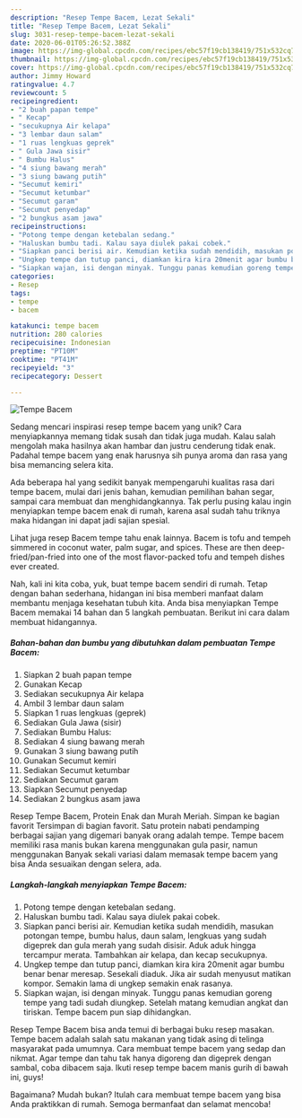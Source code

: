 ```yaml
---
description: "Resep Tempe Bacem, Lezat Sekali"
title: "Resep Tempe Bacem, Lezat Sekali"
slug: 3031-resep-tempe-bacem-lezat-sekali
date: 2020-06-01T05:26:52.388Z
image: https://img-global.cpcdn.com/recipes/ebc57f19cb138419/751x532cq70/tempe-bacem-foto-resep-utama.jpg
thumbnail: https://img-global.cpcdn.com/recipes/ebc57f19cb138419/751x532cq70/tempe-bacem-foto-resep-utama.jpg
cover: https://img-global.cpcdn.com/recipes/ebc57f19cb138419/751x532cq70/tempe-bacem-foto-resep-utama.jpg
author: Jimmy Howard
ratingvalue: 4.7
reviewcount: 5
recipeingredient:
- "2 buah papan tempe"
- " Kecap"
- "secukupnya Air kelapa"
- "3 lembar daun salam"
- "1 ruas lengkuas geprek"
- " Gula Jawa sisir"
- " Bumbu Halus"
- "4 siung bawang merah"
- "3 siung bawang putih"
- "Secumut kemiri"
- "Secumut ketumbar"
- "Secumut garam"
- "Secumut penyedap"
- "2 bungkus asam jawa"
recipeinstructions:
- "Potong tempe dengan ketebalan sedang."
- "Haluskan bumbu tadi. Kalau saya diulek pakai cobek."
- "Siapkan panci berisi air. Kemudian ketika sudah mendidih, masukan potongan tempe, bumbu halus, daun salam, lengkuas yang sudah digeprek dan gula merah yang sudah disisir. Aduk aduk hingga tercampur merata. Tambahkan air kelapa, dan kecap secukupnya."
- "Ungkep tempe dan tutup panci, diamkan kira kira 20menit agar bumbu benar benar meresap. Sesekali diaduk. Jika air sudah menyusut matikan kompor. Semakin lama di ungkep semakin enak rasanya."
- "Siapkan wajan, isi dengan minyak. Tunggu panas kemudian goreng tempe yang tadi sudah diungkep. Setelah matang kemudian angkat dan tiriskan. Tempe bacem pun siap dihidangkan."
categories:
- Resep
tags:
- tempe
- bacem

katakunci: tempe bacem 
nutrition: 280 calories
recipecuisine: Indonesian
preptime: "PT10M"
cooktime: "PT41M"
recipeyield: "3"
recipecategory: Dessert

---
```



![Tempe Bacem](https://img-global.cpcdn.com/recipes/ebc57f19cb138419/751x532cq70/tempe-bacem-foto-resep-utama.jpg)

Sedang mencari inspirasi resep tempe bacem yang unik? Cara menyiapkannya memang tidak susah dan tidak juga mudah. Kalau salah mengolah maka hasilnya akan hambar dan justru cenderung tidak enak. Padahal tempe bacem yang enak harusnya sih punya aroma dan rasa yang bisa memancing selera kita.

Ada beberapa hal yang sedikit banyak mempengaruhi kualitas rasa dari tempe bacem, mulai dari jenis bahan, kemudian pemilihan bahan segar, sampai cara membuat dan menghidangkannya. Tak perlu pusing kalau ingin menyiapkan tempe bacem enak di rumah, karena asal sudah tahu triknya maka hidangan ini dapat jadi sajian spesial.

Lihat juga resep Bacem tempe tahu enak lainnya. Bacem is tofu and tempeh simmered in coconut water, palm sugar, and spices. These are then deep-fried/pan-fried into one of the most flavor-packed tofu and tempeh dishes ever created.


Nah, kali ini kita coba, yuk, buat tempe bacem sendiri di rumah. Tetap dengan bahan sederhana, hidangan ini bisa memberi manfaat dalam membantu menjaga kesehatan tubuh kita. Anda bisa menyiapkan Tempe Bacem memakai 14 bahan dan 5 langkah pembuatan. Berikut ini cara dalam membuat hidangannya.

<!--inarticleads1-->

##### Bahan-bahan dan bumbu yang dibutuhkan dalam pembuatan Tempe Bacem:

1. Siapkan 2 buah papan tempe
1. Gunakan  Kecap
1. Sediakan secukupnya Air kelapa
1. Ambil 3 lembar daun salam
1. Siapkan 1 ruas lengkuas (geprek)
1. Sediakan  Gula Jawa (sisir)
1. Sediakan  Bumbu Halus:
1. Sediakan 4 siung bawang merah
1. Gunakan 3 siung bawang putih
1. Gunakan Secumut kemiri
1. Sediakan Secumut ketumbar
1. Sediakan Secumut garam
1. Siapkan Secumut penyedap
1. Sediakan 2 bungkus asam jawa


Resep Tempe Bacem, Protein Enak dan Murah Meriah. Simpan ke bagian favorit Tersimpan di bagian favorit. Satu protein nabati pendamping berbagai sajian yang digemari banyak orang adalah tempe. Tempe bacem memiliki rasa manis bukan karena menggunakan gula pasir, namun menggunakan Banyak sekali variasi dalam memasak tempe bacem yang bisa Anda sesuaikan dengan selera, ada. 

<!--inarticleads2-->

##### Langkah-langkah menyiapkan Tempe Bacem:

1. Potong tempe dengan ketebalan sedang.
1. Haluskan bumbu tadi. Kalau saya diulek pakai cobek.
1. Siapkan panci berisi air. Kemudian ketika sudah mendidih, masukan potongan tempe, bumbu halus, daun salam, lengkuas yang sudah digeprek dan gula merah yang sudah disisir. Aduk aduk hingga tercampur merata. Tambahkan air kelapa, dan kecap secukupnya.
1. Ungkep tempe dan tutup panci, diamkan kira kira 20menit agar bumbu benar benar meresap. Sesekali diaduk. Jika air sudah menyusut matikan kompor. Semakin lama di ungkep semakin enak rasanya.
1. Siapkan wajan, isi dengan minyak. Tunggu panas kemudian goreng tempe yang tadi sudah diungkep. Setelah matang kemudian angkat dan tiriskan. Tempe bacem pun siap dihidangkan.


Resep Tempe Bacem bisa anda temui di berbagai buku resep masakan. Tempe bacem adalah salah satu makanan yang tidak asing di telinga masyarakat pada umumnya. Cara membuat tempe bacem yang sedap dan nikmat. Agar tempe dan tahu tak hanya digoreng dan digeprek dengan sambal, coba dibacem saja. Ikuti resep tempe bacem manis gurih di bawah ini, guys! 

Bagaimana? Mudah bukan? Itulah cara membuat tempe bacem yang bisa Anda praktikkan di rumah. Semoga bermanfaat dan selamat mencoba!
